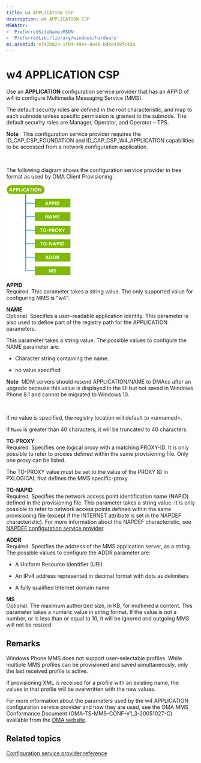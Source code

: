 ```yaml
---
title: w4 APPLICATION CSP
description: w4 APPLICATION CSP
MSHAttr:
- 'PreferredSiteName:MSDN'
- 'PreferredLib:/library/windows/hardware'
ms.assetid: ef42b82a-1f04-49e4-8a48-bd4e439fc43a
---
```


# w4 APPLICATION CSP


Use an **APPLICATION** configuration service provider that has an APPID of w4 to configure Multimedia Messaging Service (MMS).

The default security roles are defined in the root characteristic, and map to each subnode unless specific permission is granted to the subnode. The default security roles are Manager, Operator, and Operator – TPS.

**Note**   This configuration service provider requires the ID\_CAP\_CSP\_FOUNDATION and ID\_CAP\_CSP\_W4\_APPLICATION capabilities to be accessed from a network configuration application.

 

The following diagram shows the configuration service provider in tree format as used by OMA Client Provisioning.

![w4 application csp (cp)](images/provisioning-csp-w4-application-cp.png)

<a href="" id="appid"></a>**APPID**  
Required. This parameter takes a string value. The only supported value for configuring MMS is "w4".

<a href="" id="name"></a>**NAME**  
Optional. Specifies a user–readable application identity. This parameter is also used to define part of the registry path for the APPLICATION parameters.

This parameter takes a string value. The possible values to configure the NAME parameter are:

-   Character string containing the name.

-   no value specified

**Note**  MDM servers should resend APPLICATION/NAME to DMAcc after an upgrade because this value is displayed in the UI but not saved in Windows Phone 8.1 and cannot be migrated to Windows 10.

 

If no value is specified, the registry location will default to &lt;unnamed&gt;.

If `Name` is greater than 40 characters, it will be truncated to 40 characters.

<a href="" id="to-proxy"></a>**TO-PROXY**  
Required. Specifies one logical proxy with a matching PROXY-ID. It is only possible to refer to proxies defined within the same provisioning file. Only one proxy can be listed.

The TO-PROXY value must be set to the value of the PROXY ID in PXLOGICAL that defines the MMS specific-proxy.

<a href="" id="to-napid"></a>**TO-NAPID**  
Required. Specifies the network access point identification name (NAPID) defined in the provisioning file. This parameter takes a string value. It is only possible to refer to network access points defined within the same provisioning file (except if the INTERNET attribute is set in the NAPDEF characteristic). For more information about the NAPDEF characteristic, see [NAPDEF configuration service provider](napdef-configuration-service-provider.md).

<a href="" id="addr"></a>**ADDR**  
Required. Specifies the address of the MMS application server, as a string. The possible values to configure the ADDR parameter are:

-   A Uniform Resource Identifier (URI)

-   An IPv4 address represented in decimal format with dots as delimiters

-   A fully qualified Internet domain name

<a href="" id="ms"></a>**MS**  
Optional. The maximum authorized size, in KB, for multimedia content. This parameter takes a numeric value in string format. If the value is not a number, or is less than or equal to 10, it will be ignored and outgoing MMS will not be resized.

## Remarks


Windows Phone MMS does not support user–selectable profiles. While multiple MMS profiles can be provisioned and saved simultaneously, only the last received profile is active.

If provisioning XML is received for a profile with an existing name, the values in that profile will be overwritten with the new values.

For more information about the parameters used by the w4 APPLICATION configuration service provider and how they are used, see the OMA MMS Conformance Document (OMA-TS-MMS-CONF-V1\_3-20051027-C) available from the [OMA website](http://go.microsoft.com/fwlink/p/?LinkId=526900).

## Related topics


[Configuration service provider reference](configuration-service-provider-reference.md)

 

 






